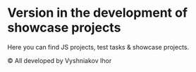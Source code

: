# Version in the development of showcase projects

Here you can find JS projects, test tasks & showcase projects.

© All developed by Vyshniakov Ihor